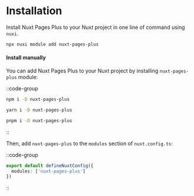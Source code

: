 # Installation

Install Nuxt Pages Plus to your Nuxt project in one line of command using `nuxi`.

```bash [npx]
npx nuxi module add nuxt-pages-plus
```

#### Install manually

You can add Nuxt Pages Plus to your Nuxt project by installing `nuxt-pages-plus` module:

::code-group

  ```bash [npm]
  npm i -D nuxt-pages-plus
  ```

  ```bash [yarn]
  yarn i -D nuxt-pages-plus
  ```

  ```bash [pnpm]
  pnpm i -D nuxt-pages-plus
  ```

::

Then, add `nuxt-pages-plus` to the `modules` section of `nuxt.config.ts`:

::code-group
```ts [nuxt.config.ts] {2}
export default defineNuxtConfig({
  modules: ['nuxt-pages-plus']
})
```
::
